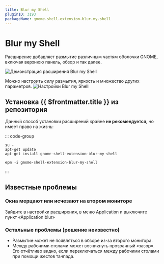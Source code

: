 ```yaml
---
title: Blur my Shell
pluginID: 3193
packageName: gnome-shell-extension-blur-my-shell
---
```


# Blur my Shell

Расширение добавляет размытие различным частям оболочки GNOME, включая верхнюю панель, обзор и так далее.

![Демонстрация расширения Blur my Shell](/blur-my-shell/blur-my-shell.png)

Можно настроить силу размытия, яркость и множество других параметров.
![Настройки Blur my Shell](/blur-my-shell/settings.png)

<!--@include: ./parts/show-install-steps.md-->

## Установка {{ $frontmatter.title }} из репозитория

Данный способ установки расширений крайне **не рекомендуется**, но имеет право на жизнь:

::: code-group

```shell[apt-get]
su -
apt-get update
apt-get install gnome-shell-extension-blur-my-shell
```

```shell[epm]
epm -i gnome-shell-extension-blur-my-shell
```

:::

<!--@include: ./parts/install-from-repository.md-->

## Известные проблемы

### Окна мерцают или исчезают на втором мониторе

Зайдите в настройки расширения, в меню Application и выключите пункт «Application blur»

### Остальные проблемы (решение неизвестно)

-   Размытие может не появляться в обзоре из-за второго монитора.
-   Между рабочими столами может возникнуть прозрачный «зазор». Его отчётливо видно, если переключаться между рабочими столами при помощи жестов тачпада.
